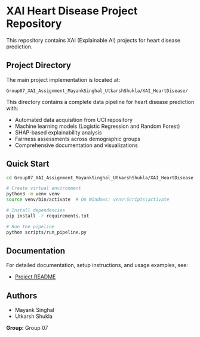 # XAI Heart Disease Project Repository

This repository contains XAI (Explainable AI) projects for heart disease prediction.

## Project Directory

The main project implementation is located at:

```
Group07_XAI_Assignment_MayankSinghal_UtkarshShukla/XAI_HeartDisease/
```

This directory contains a complete data pipeline for heart disease prediction with:
- Automated data acquisition from UCI repository
- Machine learning models (Logistic Regression and Random Forest)
- SHAP-based explainability analysis
- Fairness assessments across demographic groups
- Comprehensive documentation and visualizations

## Quick Start

```bash
cd Group07_XAI_Assignment_MayankSinghal_UtkarshShukla/XAI_HeartDisease

# Create virtual environment
python3 -m venv venv
source venv/bin/activate  # On Windows: venv\Scripts\activate

# Install dependencies
pip install -r requirements.txt

# Run the pipeline
python scripts/run_pipeline.py
```

## Documentation

For detailed documentation, setup instructions, and usage examples, see:
- [Project README](Group07_XAI_Assignment_MayankSinghal_UtkarshShukla/XAI_HeartDisease/README.md)

## Authors

- Mayank Singhal
- Utkarsh Shukla

**Group:** Group 07
